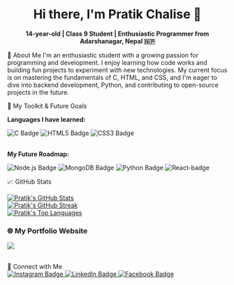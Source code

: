 

<h1 align="center">Hi there, I'm Pratik Chalise 👋</h1>
<p align="center">
<strong>14-year-old | Class 9 Student | Enthusiastic Programmer from Adarshanagar, Nepal 🇳🇵</strong>
</p>
</div>

🧠 About Me
I'm an enthusiastic student with a growing passion for programming and development. I enjoy learning how code works and building fun projects to experiment with new technologies. My current focus is on mastering the fundamentals of C, HTML, and CSS, and I'm eager to dive into backend development, Python, and contributing to open-source projects in the future.
<br>

🚀 My Toolkit & Future Goals
<div>
<p><strong>Languages I have learned:</strong></p>
<img src="https://img.shields.io/badge/C-00599C?style=for-the-badge&logo=c&logoColor=white" alt="C Badge"/>
<img src="https://img.shields.io/badge/HTML5-E34F26?style=for-the-badge&logo=html5&logoColor=white" alt="HTML5 Badge"/> 
<img src="https://img.shields.io/badge/CSS3-1572B6?style=for-the-badge&logo=css3&logoColor=white" alt="CSS3 Badge"/> 
</div>

<br>

<div>
<p><strong>My Future Roadmap:</strong></p>
<img src="https://img.shields.io/badge/Node.js-339933?style=for-the-badge&logo=nodedotjs&logoColor=white" alt="Node.js Badge"/>
<img src="https://img.shields.io/badge/MongoDB-47A248?style=for-the-badge&logo=mongodb&logoColor=white" alt="MongoDB Badge"/>
<img src="https://img.shields.io/badge/Python-3776AB?style=for-the-badge&logo=python&logoColor=white" alt="Python Badge"/>
<img src="https://img.shields.io/badge/React-20232A?style=for-the-badge&logo=react&logoColor=61DAFB" alt="React-badge"/>

</div>

📈 GitHub Stats

<div>
<a href="https://github.com/Pratiksuii7">
<img src="https://github-readme-stats.vercel.app/api?username=Pratiksuii7&theme=tokyonight&hide_border=true&show_icons=true" alt="Pratik's GitHub Stats"/>
</a> <br>
<a href="https://github.com/Pratiksuii7">
<img src="https://nirzak-streak-stats.vercel.app/?user=Pratiksuii7&theme=tokyonight&hide_border=true" alt="Pratik's GitHub Streak"/>
</a> <br>
<a href="https://github.com/Pratiksuii7">
<img src="https://github-readme-stats.vercel.app/api/top-langs/?username=Pratiksuii7&theme=tokyonight&hide_border=true&layout=compact" alt="Pratik's Top Languages"/>
</a> <br>
</div>

### 🌐 My Portfolio Website 

<p >
  <a href="https://pratikchalise.netlify.app" target="_blank">
    <img src="https://img.shields.io/badge/Visit-pratikchalise.netlify.app-blue?style=for-the-badge&logo"/>
  </a>
</p> <br>
🔗 Connect with Me
<br>
<div>
<a href="https://www.instagram.com/pratik_1_7_suiiii/" target="_blank">
<img src="https://img.shields.io/badge/Instagram-E4405F?style=for-the-badge&logo=instagram&logoColor=white" alt="Instagram Badge"/>
</a>
<a href="https://www.linkedin.com/in/pratik-chalise-3b35a3371/" target="_blank">
<img src="https://img.shields.io/badge/LinkedIn-0077B5?style=for-the-badge&logo=linkedin&logoColor=white" alt="LinkedIn Badge"/>
</a>
<a href="https://www.facebook.com/pratik.chalise.2025" target="_blank">
<img src="https://img.shields.io/badge/Facebook-1877F2?style=for-the-badge&logo=facebook&logoColor=white" alt="Facebook Badge"/>
</a>
</div>


